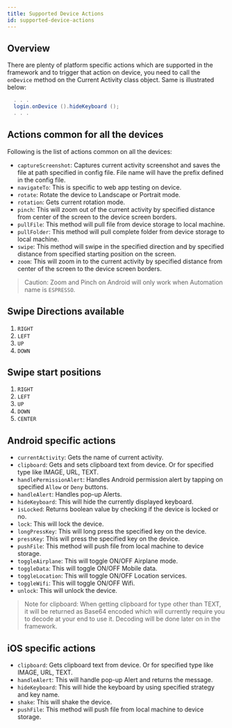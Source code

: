 ```yaml
---
title: Supported Device Actions
id: supported-device-actions
---
```


## Overview

There are plenty of platform specific actions which are supported in the framework and to trigger that action on device, you need to call the `onDevice` method on the Current Activity class object. Same is illustrated below:

```java
  . . .
  login.onDevice ().hideKeyboard ();
  . . .
```

## Actions common for all the devices

Following is the list of actions common on all the devices:
- `captureScreenshot`: Captures current activity screenshot and saves the file at path specified in config file. File name will have the prefix defined in the config file.
- `navigateTo`: This is specific to web app testing on device.
- `rotate`: Rotate the device to Landscape or Portrait mode.
- `rotation`: Gets current rotation mode.
- `pinch`: This will zoom out of the current activity by specified distance from center of the screen to the device screen borders.
- `pullFile`: This method will pull file from device storage to local machine.
- `pullFolder`: This method will pull complete folder from device storage to local machine.
- `swipe`: This method will swipe in the specified direction and by specified distance from specified starting position on the screen.
- `zoom`: This will zoom in to the current activity by specified distance from center of the screen to the device screen borders.

> Caution: Zoom and Pinch on Android will only work when Automation name is `ESPRESSO`.

## Swipe Directions available

1. `RIGHT`
1. `LEFT`
1. `UP`
1. `DOWN`

## Swipe start positions

1. `RIGHT`
1. `LEFT`
1. `UP`
1. `DOWN`
1. `CENTER`

## Android specific actions

- `currentActivity`: Gets the name of current activity.
- `clipboard`: Gets and sets clipboard text from device. Or for specified type like IMAGE, URL, TEXT.
- `handlePermissionAlert`: Handles Android permission alert by tapping on specified `Allow` or `Deny` buttons.
- `handleAlert`: Handles pop-up Alerts.
- `hideKeyboard`: This will hide the currently displayed keyboard.
- `isLocked`: Returns boolean value by checking if the device is locked or no.
- `lock`: This will lock the device.
- `longPressKey`: This will long press the specified key on the device.
- `pressKey`: This will press the specified key on the device.
- `pushFile`: This method will push file from local machine to device storage.
- `toggleAirplane`: This will toggle ON/OFF Airplane mode.
- `toggleData`: This will toggle ON/OFF Mobile data.
- `toggleLocation`: This will toggle ON/OFF Location services.
- `toggleWifi`: This will toggle ON/OFF Wifi.
- `unlock`: This will unlock the device.

> Note for clipboard:
> When getting clipboard for type other than TEXT, it will be returned as Base64 encoded which will currently require you to decode at your end to use it. Decoding will be done later on in the framework.

## iOS specific actions

- `clipboard`: Gets clipboard text from device. Or for specified type like IMAGE, URL, TEXT.
- `handleAlert`: This will handle pop-up Alert and returns the message.
- `hideKeyboard`: This will hide the keyboard by using specified strategy and key name.
- `shake`: This will shake the device.
- `pushFile`: This method will push file from local machine to device storage.

